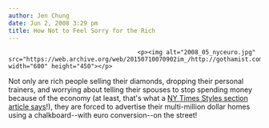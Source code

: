 ```yaml
---
author: Jen Chung
date: Jun 2, 2008 3:29 pm
title: How Not to Feel Sorry for the Rich
---
```


	
										<p><img alt="2008_05_nyceuro.jpg" src="https://web.archive.org/web/20150710070902im_/http://gothamist.com/attachments/jen/2008_05_nyceuro.jpg" width="600" height="450"></p>

<p>Not only are rich people selling their diamonds, dropping their personal trainers, and worrying about telling their spouses to stop spending money because of the economy (at least, that&apos;s what a <a href="https://web.archive.org/web/20150710070902/http://www.nytimes.com/2008/06/01/fashion/01rich.html?ref=fashion">NY Times Styles section article says</a>!), they are forced to advertise their multi-million dollar homes using a chalkboard--with euro conversion--on the street!  </p>					
										
									
				